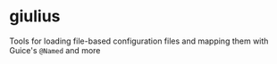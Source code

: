 giulius
=======

Tools for loading file-based configuration files and mapping them with Guice's ``@Named`` and more